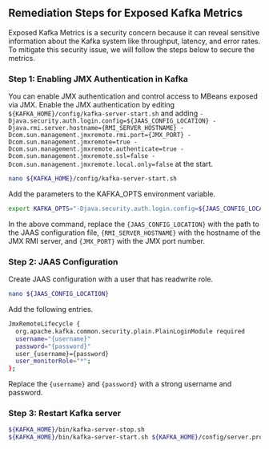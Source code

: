 

## Remediation Steps for Exposed Kafka Metrics

Exposed Kafka Metrics is a security concern because it can reveal sensitive information about the Kafka system like throughput, latency, and error rates. To mitigate this security issue, we will follow the steps below to secure the metrics.

### Step 1: Enabling JMX Authentication in Kafka

You can enable JMX authentication and control access to MBeans exposed via JMX. Enable the JMX authentication by editing `${KAFKA_HOME}/config/kafka-server-start.sh` and adding `-Djava.security.auth.login.config=${JAAS_CONFIG_LOCATION} -Djava.rmi.server.hostname={RMI_SERVER_HOSTNAME} -Dcom.sun.management.jmxremote.rmi.port={JMX_PORT} -Dcom.sun.management.jmxremote=true -Dcom.sun.management.jmxremote.authenticate=true -Dcom.sun.management.jmxremote.ssl=false -Dcom.sun.management.jmxremote.local.only=false` at the start.

```bash
nano ${KAFKA_HOME}/config/kafka-server-start.sh
```

Add the parameters to the KAFKA_OPTS environment variable.

```bash
export KAFKA_OPTS="-Djava.security.auth.login.config=${JAAS_CONFIG_LOCATION} -Djava.rmi.server.hostname={RMI_SERVER_HOSTNAME} -Dcom.sun.management.jmxremote.rmi.port={JMX_PORT} -Dcom.sun.management.jmxremote=true -Dcom.sun.management.jmxremote.authenticate=true -Dcom.sun.management.jmxremote.ssl=false -Dcom.sun.management.jmxremote.local.only=false"
```

In the above command, replace the `{JAAS_CONFIG_LOCATION}` with the path to the JAAS configuration file, `{RMI_SERVER_HOSTNAME}` with the hostname of the JMX RMI server, and `{JMX_PORT}` with the JMX port number.

### Step 2: JAAS Configuration

Create JAAS configuration with a user that has readwrite role.

```bash
nano ${JAAS_CONFIG_LOCATION}
```

Add the following entries.

```bash
JmxRemoteLifecycle {
  org.apache.kafka.common.security.plain.PlainLoginModule required
  username="{username}"
  password="{password}"
  user_{username}={password}
  user_monitorRole="*";
};
```

Replace the `{username}` and `{password}` with a strong username and password.

### Step 3: Restart Kafka server

```bash
${KAFKA_HOME}/bin/kafka-server-stop.sh
${KAFKA_HOME}/bin/kafka-server-start.sh ${KAFKA_HOME}/config/server.properties
```